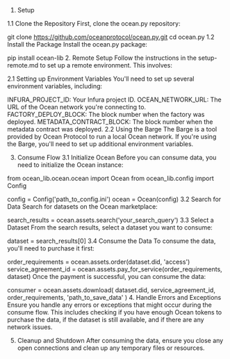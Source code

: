 1. Setup

1.1 Clone the Repository
First, clone the ocean.py repository:

git clone https://github.com/oceanprotocol/ocean.py.git
cd ocean.py
1.2 Install the Package
Install the ocean.py package:

pip install ocean-lib
2. Remote Setup
Follow the instructions in the setup-remote.md to set up a remote environment. This involves:

2.1 Setting up Environment Variables
You'll need to set up several environment variables, including:

INFURA_PROJECT_ID: Your Infura project ID.
OCEAN_NETWORK_URL: The URL of the Ocean network you're connecting to.
FACTORY_DEPLOY_BLOCK: The block number when the factory was deployed.
METADATA_CONTRACT_BLOCK: The block number when the metadata contract was deployed.
2.2 Using the Barge
The Barge is a tool provided by Ocean Protocol to run a local Ocean network. If you're using the Barge, you'll need to set up additional environment variables.

3. Consume Flow
3.1 Initialize Ocean
Before you can consume data, you need to initialize the Ocean instance:

from ocean_lib.ocean.ocean import Ocean
from ocean_lib.config import Config

config = Config('path_to_config.ini')
ocean = Ocean(config)
3.2 Search for Data
Search for datasets on the Ocean marketplace:


search_results = ocean.assets.search('your_search_query')
3.3 Select a Dataset
From the search results, select a dataset you want to consume:


dataset = search_results[0]
3.4 Consume the Data
To consume the data, you'll need to purchase it first:

order_requirements = ocean.assets.order(dataset.did, 'access')
service_agreement_id = ocean.assets.pay_for_service(order_requirements, dataset)
Once the payment is successful, you can consume the data:


consumer = ocean.assets.download(
    dataset.did,
    service_agreement_id,
    order_requirements,
    'path_to_save_data'
)
4. Handle Errors and Exceptions
Ensure you handle any errors or exceptions that might occur during the consume flow. This includes checking if you have enough Ocean tokens to purchase the data, if the dataset is still available, and if there are any network issues.

5. Cleanup and Shutdown
After consuming the data, ensure you close any open connections and clean up any temporary files or resources.
